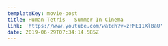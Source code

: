 ```yaml
---
templateKey: movie-post
title: Human Tetris - Summer In Cinema
link: 'https://www.youtube.com/watch?v=zFME11XlBaU'
date: 2019-06-29T07:34:14.585Z
---
```


